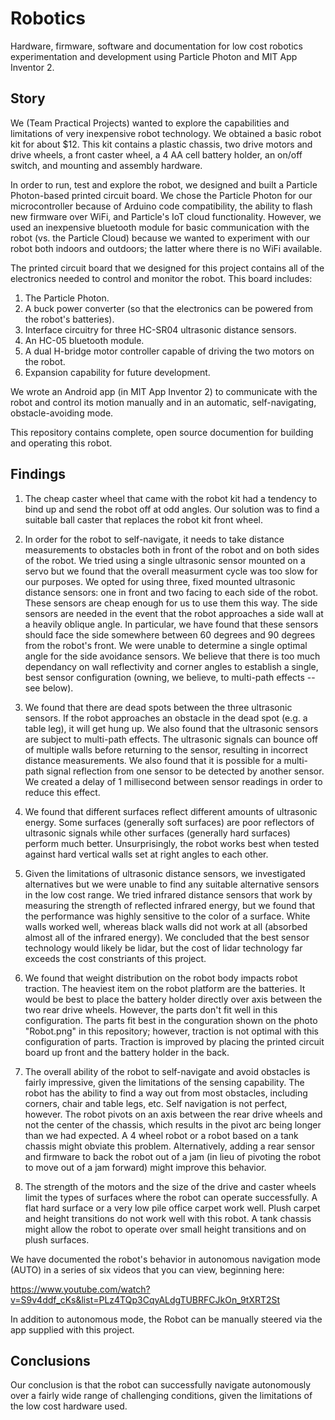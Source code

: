 # Robotics
Hardware, firmware, software and documentation for low cost robotics experimentation and development using 
Particle Photon and MIT App Inventor 2.

## Story
We (Team Practical Projects) wanted to explore the capabilities and limitations of very inexpensive robot 
technology.  We obtained a basic robot kit for about $12.  This kit contains a plastic chassis, two drive
motors and drive wheels, a front caster wheel, a 4 AA cell battery holder, an on/off switch, and mounting
and assembly hardware.  

In order to run, test and explore the robot, we designed and built a Particle Photon-based printed circuit
board.  We chose the Particle Photon for our microcontroller because of Arduino
code compatibility, the ability to flash new firmware over WiFi, and Particle's IoT cloud functionality.
However, we used an inexpensive bluetooth module for basic communication with the robot (vs. the Particle Cloud)
because we wanted to experiment with our robot both indoors and outdoors; the latter where there is no
WiFi available.

The printed circuit board that we designed for this project contains all of the electronics needed to control
and monitor the robot.  This board includes:
1. The Particle Photon.
2. A buck power converter (so that the electronics can be powered from the robot's batteries).
3. Interface circuitry for three HC-SR04 ultrasonic distance sensors.
4. An HC-05 bluetooth module.
5. A dual H-bridge motor controller capable of driving the two motors on the robot.
6. Expansion capability for future development.

We wrote an Android app (in MIT App Inventor 2) to communicate with the robot and control its motion
manually and in an automatic, self-navigating, obstacle-avoiding mode.  

This repository contains complete, open source documention for building and operating this robot.

## Findings
1. The cheap caster wheel that came with the robot kit had a tendency to bind up and send the robot off
at odd angles.  Our solution was to find a suitable ball caster that replaces the robot kit front wheel.

2. In order for the robot to self-navigate, it needs to take distance measurements to obstacles both in
front of the robot and on both sides of the robot.  We tried using a single ultrasonic sensor mounted on a servo but
we found that the overall measurment cycle was too slow for our purposes.  We opted for using three, fixed
mounted ultrasonic distance sensors: one in front and two facing to each side of the robot.  These sensors
are cheap enough for us to use them this way. The side sensors are needed in the event that the robot approaches 
a side wall at a heavily oblique angle.  In particular, we have found that these sensors should face the 
side somewhere between 60 degrees and 90 degrees from the robot's front. We were unable to determine a single 
optimal angle for the side avoidance sensors.  We believe that there is too much dependancy on wall reflectivity 
and corner angles to establish a single, best sensor configuration (owning, we believe, to multi-path effects -- see below).

3. We found that there are dead spots between the three ultrasonic sensors. If the robot approaches an obstacle in 
the dead spot (e.g. a table leg), it will get hung up. We also found that the ultrasonic sensors are subject to multi-path effects.  The
ultrasonic signals can bounce off of multiple walls before returning to the sensor, resulting in incorrect distance measurements.
We also found that it is possible for a multi-path signal reflection from one sensor to be detected by another
sensor.  We created a delay of 1 millisecond between sensor readings in order to reduce this effect.  

4. We found that different surfaces reflect different amounts of ultrasonic energy.  Some surfaces (generally
soft surfaces) are poor reflectors of ultrasonic signals while other surfaces (generally hard surfaces) perform much better.
Unsurprisingly, the robot works best when tested against hard vertical walls set at right angles to each other.

5. Given the limitations of ultrasonic distance sensors, we investigated alternatives but we were unable to find
any suitable alternative sensors in the low cost range.  We tried infrared distance sensors that work by measuring
the strength of reflected infrared energy, but we found that the performance was highly sensitive to the color
of a surface.  White walls worked well, whereas black walls did not work at all (absorbed almost all of the
infrared energy).  We concluded that the best sensor technology would likely be lidar, but the cost of lidar
technology far exceeds the cost constriants of this project.

6. We found that weight distribution on the robot body impacts robot traction. The heaviest item on the 
robot platform are the batteries.  It would be best to place the battery holder directly over axis between
the two rear drive wheels. However, the parts don't fit well in this configuration.  The parts fit best
in the conguration shown on the photo "Robot.png" in this repository; however, traction is not
optimal with this configuration of parts.  Traction is improved by placing the printed circuit board
up front and the battery holder in the back.

7. The overall ability of the robot to self-navigate and avoid obstacles is fairly impressive, given the
limitations of the sensing capability.  The robot has the ability to find a way out from most obstacles,
including corners, chair and table legs, etc. Self navigation is not perfect, however.
The robot pivots on an axis between the rear drive wheels and not the center of the chassis, which results
in the pivot arc being longer than we had expected.  A 4 wheel
robot or a robot based on a tank chassis might obviate this problem.  Alternatively, adding a rear sensor and
firmware to back the robot out of a jam (in lieu of pivoting the robot to move out of a jam forward) might
improve this behavior.

8. The strength of the motors and the size of the drive and caster wheels limit the types of surfaces where the robot
can operate successfully.  A flat hard surface or a very low pile office carpet work well.  Plush carpet and 
height transitions do not work well with this robot. A tank chassis might allow the robot to operate over
small height transitions and on plush surfaces.


We have documented the robot's behavior in autonomous navigation mode (AUTO) in a series of six videos that 
you can view, beginning here:

https://www.youtube.com/watch?v=S9v4ddf_cKs&list=PLz4TQp3CqyALdgTUBRFCJkOn_9tXRT2St

In addition to autonomous mode, the Robot can be manually steered via the app supplied with this project.

## Conclusions
Our conclusion is that the robot can successfully navigate autonomously over a fairly wide range of challenging
conditions, given the limitations of the low cost hardware used.
